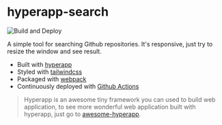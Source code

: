 # hyperapp-search

![Build and Deploy](https://github.com/ricosmall/hyperapp-demo/workflows/Build%20and%20Deploy/badge.svg)

A simple tool for searching Github repositories. It's responsive, just try to resize the window and see result.

- Built with [hyperapp](https://hyperapp.dev)
- Styled with [tailwindcss](https://tailwindcss.com)
- Packaged with [webpack](https://webpack.js.org)
- Continuously deployed with [Github Actions](https://help.github.com/en/actions)

> Hyperapp is an awesome tiny framework you can used to build web application, to see more wonderful web application built with hyperapp, just go to [awesome-hyperapp](https://github.com/jorgebucaran/awesome-hyperapp).
